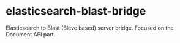 # elasticsearch-blast-bridge
Elasticsearch to Blast (Bleve based) server bridge. Focused on the Document API part.
